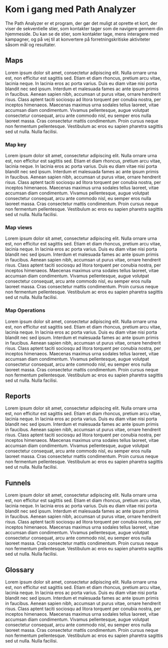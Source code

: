 # <a name="getting-started"></a>Kom i gang med Path Analyzer
The Path Analyzer er et program, der gør det muligt at oprette et kort, der viser de sekventielle stier, som kontakter tager som de navigere gennem din hjemmeside. Du kan se de stier, som kontakter tage, mens interagere med kampagner, og på vej til at konvertere på forretningskritiske aktiviteter såsom mål og resultater.

## <a name="maps"></a>Maps
Lorem ipsum dolor sit amet, consectetur adipiscing elit. Nulla ornare urna est, non efficitur est sagittis sed. Etiam et diam rhoncus, pretium arcu vitae, lacinia neque. In lacinia eros ac porta varius. Duis eu diam vitae nisi porta blandit nec sed ipsum. Interdum et malesuada fames ac ante ipsum primis in faucibus. Aenean sapien nibh, accumsan ut purus vitae, ornare hendrerit risus. Class aptent taciti sociosqu ad litora torquent per conubia nostra, per inceptos himenaeos. Maecenas maximus urna sodales tellus laoreet, vitae accumsan diam condimentum. Vivamus pellentesque, augue volutpat consectetur consequat, arcu ante commodo nisl, eu semper eros nulla laoreet massa. Cras consectetur mattis condimentum. Proin cursus neque non fermentum pellentesque. Vestibulum ac eros eu sapien pharetra sagittis sed ut nulla. Nulla facilisi.

### <a name="maps-key"></a>Map key
Lorem ipsum dolor sit amet, consectetur adipiscing elit. Nulla ornare urna est, non efficitur est sagittis sed. Etiam et diam rhoncus, pretium arcu vitae, lacinia neque. In lacinia eros ac porta varius. Duis eu diam vitae nisi porta blandit nec sed ipsum. Interdum et malesuada fames ac ante ipsum primis in faucibus. Aenean sapien nibh, accumsan ut purus vitae, ornare hendrerit risus. Class aptent taciti sociosqu ad litora torquent per conubia nostra, per inceptos himenaeos. Maecenas maximus urna sodales tellus laoreet, vitae accumsan diam condimentum. Vivamus pellentesque, augue volutpat consectetur consequat, arcu ante commodo nisl, eu semper eros nulla laoreet massa. Cras consectetur mattis condimentum. Proin cursus neque non fermentum pellentesque. Vestibulum ac eros eu sapien pharetra sagittis sed ut nulla. Nulla facilisi.

### <a name="maps-views"></a>Map views
Lorem ipsum dolor sit amet, consectetur adipiscing elit. Nulla ornare urna est, non efficitur est sagittis sed. Etiam et diam rhoncus, pretium arcu vitae, lacinia neque. In lacinia eros ac porta varius. Duis eu diam vitae nisi porta blandit nec sed ipsum. Interdum et malesuada fames ac ante ipsum primis in faucibus. Aenean sapien nibh, accumsan ut purus vitae, ornare hendrerit risus. Class aptent taciti sociosqu ad litora torquent per conubia nostra, per inceptos himenaeos. Maecenas maximus urna sodales tellus laoreet, vitae accumsan diam condimentum. Vivamus pellentesque, augue volutpat consectetur consequat, arcu ante commodo nisl, eu semper eros nulla laoreet massa. Cras consectetur mattis condimentum. Proin cursus neque non fermentum pellentesque. Vestibulum ac eros eu sapien pharetra sagittis sed ut nulla. Nulla facilisi.

### <a name="maps-operations"></a>Map Operations
Lorem ipsum dolor sit amet, consectetur adipiscing elit. Nulla ornare urna est, non efficitur est sagittis sed. Etiam et diam rhoncus, pretium arcu vitae, lacinia neque. In lacinia eros ac porta varius. Duis eu diam vitae nisi porta blandit nec sed ipsum. Interdum et malesuada fames ac ante ipsum primis in faucibus. Aenean sapien nibh, accumsan ut purus vitae, ornare hendrerit risus. Class aptent taciti sociosqu ad litora torquent per conubia nostra, per inceptos himenaeos. Maecenas maximus urna sodales tellus laoreet, vitae accumsan diam condimentum. Vivamus pellentesque, augue volutpat consectetur consequat, arcu ante commodo nisl, eu semper eros nulla laoreet massa. Cras consectetur mattis condimentum. Proin cursus neque non fermentum pellentesque. Vestibulum ac eros eu sapien pharetra sagittis sed ut nulla. Nulla facilisi.

## <a name="reports"></a>Reports
Lorem ipsum dolor sit amet, consectetur adipiscing elit. Nulla ornare urna est, non efficitur est sagittis sed. Etiam et diam rhoncus, pretium arcu vitae, lacinia neque. In lacinia eros ac porta varius. Duis eu diam vitae nisi porta blandit nec sed ipsum. Interdum et malesuada fames ac ante ipsum primis in faucibus. Aenean sapien nibh, accumsan ut purus vitae, ornare hendrerit risus. Class aptent taciti sociosqu ad litora torquent per conubia nostra, per inceptos himenaeos. Maecenas maximus urna sodales tellus laoreet, vitae accumsan diam condimentum. Vivamus pellentesque, augue volutpat consectetur consequat, arcu ante commodo nisl, eu semper eros nulla laoreet massa. Cras consectetur mattis condimentum. Proin cursus neque non fermentum pellentesque. Vestibulum ac eros eu sapien pharetra sagittis sed ut nulla. Nulla facilisi.

## <a name="funnels"></a>Funnels
Lorem ipsum dolor sit amet, consectetur adipiscing elit. Nulla ornare urna est, non efficitur est sagittis sed. Etiam et diam rhoncus, pretium arcu vitae, lacinia neque. In lacinia eros ac porta varius. Duis eu diam vitae nisi porta blandit nec sed ipsum. Interdum et malesuada fames ac ante ipsum primis in faucibus. Aenean sapien nibh, accumsan ut purus vitae, ornare hendrerit risus. Class aptent taciti sociosqu ad litora torquent per conubia nostra, per inceptos himenaeos. Maecenas maximus urna sodales tellus laoreet, vitae accumsan diam condimentum. Vivamus pellentesque, augue volutpat consectetur consequat, arcu ante commodo nisl, eu semper eros nulla laoreet massa. Cras consectetur mattis condimentum. Proin cursus neque non fermentum pellentesque. Vestibulum ac eros eu sapien pharetra sagittis sed ut nulla. Nulla facilisi.

## <a name="glossary"></a>Glossary
Lorem ipsum dolor sit amet, consectetur adipiscing elit. Nulla ornare urna est, non efficitur est sagittis sed. Etiam et diam rhoncus, pretium arcu vitae, lacinia neque. In lacinia eros ac porta varius. Duis eu diam vitae nisi porta blandit nec sed ipsum. Interdum et malesuada fames ac ante ipsum primis in faucibus. Aenean sapien nibh, accumsan ut purus vitae, ornare hendrerit risus. Class aptent taciti sociosqu ad litora torquent per conubia nostra, per inceptos himenaeos. Maecenas maximus urna sodales tellus laoreet, vitae accumsan diam condimentum. Vivamus pellentesque, augue volutpat consectetur consequat, arcu ante commodo nisl, eu semper eros nulla laoreet massa. Cras consectetur mattis condimentum. Proin cursus neque non fermentum pellentesque. Vestibulum ac eros eu sapien pharetra sagittis sed ut nulla. Nulla facilisi.